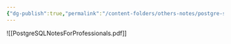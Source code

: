 ```yaml
---
{"dg-publish":true,"permalink":"/content-folders/others-notes/postgre-sql/postgre-sql-notes-for-professionals/","title":"PostgreSQLNotesForProfessionals.pdf"}
---
```



![[PostgreSQLNotesForProfessionals.pdf]]
